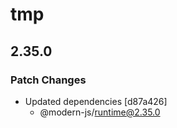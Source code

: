 # tmp

## 2.35.0

### Patch Changes

- Updated dependencies [d87a426]
  - @modern-js/runtime@2.35.0
